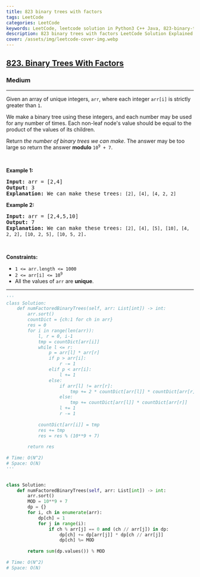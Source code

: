 ```yaml
---
title: 823 binary trees with factors
tags: LeetCode
categories: LeetCode
keywords: LeetCode, leetcode solution in Python3 C++ Java, 823-binary-trees-with-factors solution
description: 823 binary trees with factors LeetCode Solution Explained
cover: /assets/img/leetcode-cover-img.webp
---
```





<h2><a href="https://leetcode.com/problems/binary-trees-with-factors/">823. Binary Trees With Factors</a></h2><h3>Medium</h3><hr><div><p>Given an array of unique integers, <code>arr</code>, where each integer <code>arr[i]</code> is strictly greater than <code>1</code>.</p>

<p>We make a binary tree using these integers, and each number may be used for any number of times. Each non-leaf node's value should be equal to the product of the values of its children.</p>

<p>Return <em>the number of binary trees we can make</em>. The answer may be too large so return the answer <strong>modulo</strong> <code>10<sup>9</sup> + 7</code>.</p>

<p>&nbsp;</p>
<p><strong>Example 1:</strong></p>

<pre><strong>Input:</strong> arr = [2,4]
<strong>Output:</strong> 3
<strong>Explanation:</strong> We can make these trees: <code>[2], [4], [4, 2, 2]</code></pre>

<p><strong>Example 2:</strong></p>

<pre><strong>Input:</strong> arr = [2,4,5,10]
<strong>Output:</strong> 7
<strong>Explanation:</strong> We can make these trees: <code>[2], [4], [5], [10], [4, 2, 2], [10, 2, 5], [10, 5, 2]</code>.</pre>

<p>&nbsp;</p>
<p><strong>Constraints:</strong></p>

<ul>
	<li><code>1 &lt;= arr.length &lt;= 1000</code></li>
	<li><code>2 &lt;= arr[i] &lt;= 10<sup>9</sup></code></li>
	<li>All the values of <code>arr</code> are <strong>unique</strong>.</li>
</ul>
</div>

---




```python
'''
class Solution:
    def numFactoredBinaryTrees(self, arr: List[int]) -> int:
        arr.sort()
        countDict = {ch:1 for ch in arr}
        res = 0
        for i in range(len(arr)):
            l, r = 0, i-1
            tmp = countDict[arr[i]]
            while l <= r:
                p = arr[l] * arr[r]
                if p > arr[i]:
                    r -= 1
                elif p < arr[i]:
                    l += 1
                else:
                    if arr[l] != arr[r]: 
                        tmp += 2 * countDict[arr[l]] * countDict[arr[r]]
                    else:
                        tmp += countDict[arr[l]] * countDict[arr[r]]
                    l += 1
                    r -= 1
                    
            countDict[arr[i]] = tmp
            res += tmp
            res = res % (10**9 + 7)
        
        return res
    
# Time: O(N^2)
# Space: O(N)
'''


class Solution:
    def numFactoredBinaryTrees(self, arr: List[int]) -> int:
        arr.sort()
        MOD = 10**9 + 7
        dp = {}
        for i, ch in enumerate(arr):
            dp[ch] = 1
            for j in range(i):
                if ch % arr[j] == 0 and (ch // arr[j]) in dp:
                    dp[ch] += dp[arr[j]] * dp[ch // arr[j]]
                    dp[ch] %= MOD
        
        return sum(dp.values()) % MOD
    
# Time: O(N^2)
# Space: O(N)
```
